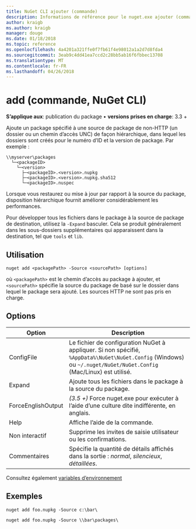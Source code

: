```yaml
---
title: NuGet CLI ajouter (commande)
description: Informations de référence pour le nuget.exe ajouter (commande)
author: kraigb
ms.author: kraigb
manager: douge
ms.date: 01/18/2018
ms.topic: reference
ms.openlocfilehash: 4a4201a321ffe0f7fb61f4e98012a1a2d7d8fda4
ms.sourcegitcommit: 3eab9c4dd41ea7ccd2c28bb5ab16f6fbbec13708
ms.translationtype: MT
ms.contentlocale: fr-FR
ms.lasthandoff: 04/26/2018
---
```

# <a name="add-command-nuget-cli"></a>add (commande, NuGet CLI)

**S’applique aux**: publication du package &bullet; **versions prises en charge**: 3.3 +

Ajoute un package spécifié à une source de package de non-HTTP (un dossier ou un chemin d’accès UNC) de façon hiérarchique, dans lequel les dossiers sont créés pour le numéro d’ID et la version de package. Par exemple :

    \\myserver\packages
      └─<packageID>
        └─<version>
          ├─<packageID>.<version>.nupkg
          ├─<packageID>.<version>.nupkg.sha512
          └─<packageID>.nuspec

Lorsque vous restaurez ou mise à jour par rapport à la source du package, disposition hiérarchique fournit améliorer considérablement les performances.

Pour développer tous les fichiers dans le package à la source de package de destination, utilisez la `-Expand` basculer. Cela se produit généralement dans les sous-dossiers supplémentaires qui apparaissent dans la destination, tel que `tools` et `lib`.

## <a name="usage"></a>Utilisation

```cli
nuget add <packagePath> -Source <sourcePath> [options]
```

où `<packagePath>` est le chemin d’accès au package à ajouter, et `<sourcePath>` spécifie la source du package de basé sur le dossier dans lequel le package sera ajouté. Les sources HTTP ne sont pas pris en charge.

## <a name="options"></a>Options

| Option | Description |
| --- | --- |
| ConfigFile | Le fichier de configuration NuGet à appliquer. Si non spécifié, `%AppData%\NuGet\NuGet.Config` (Windows) ou `~/.nuget/NuGet/NuGet.Config` (Mac/Linux) est utilisé.|
| Expand | Ajoute tous les fichiers dans le package à la source du package. |
| ForceEnglishOutput | *(3.5 +)*  Force nuget.exe pour exécuter à l’aide d’une culture dite indifférente, en anglais. |
| Help | Affiche l’aide de la commande. |
| Non interactif | Supprime les invites de saisie utilisateur ou les confirmations. |
| Commentaires | Spécifie la quantité de détails affichés dans la sortie : *normal*, *silencieux*, *détaillées*. |

Consultez également [variables d’environnement](cli-ref-environment-variables.md)

## <a name="examples"></a>Exemples

```cli
nuget add foo.nupkg -Source c:\bar\

nuget add foo.nupkg -Source \\bar\packages\
```
